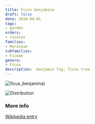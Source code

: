 ```yaml
---
title: Ficus benjamina
draft: false
date: 2018-04-01
tags:
- garden
orders:
- rosales
families:
- Moraceae
subfamilies:
- Ficeae
genera:
- Ficus    
description:  benjamin fig, ficus tree
---
```


![ficus_benjamina)](./ficus_benjamina.png)

![Distribution](https://upload.wikimedia.org/wikipedia/commons/thumb/d/dd/Ficus_benjamina_distribution.jpg/640px-Ficus_benjamina_distribution.jpg)

### More info

[Wikipedia entry](https://wikipedia.org/wiki/Ficus_benjamina)
